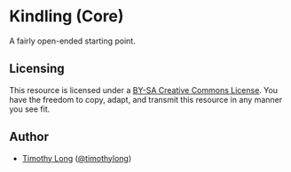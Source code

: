 # Kindling (Core)

A fairly open-ended starting point.

## Licensing

This resource is licensed under a [BY-SA Creative Commons License](http://creativecommons.org/licenses/by-sa/3.0/). You have the freedom to copy, adapt, and transmit this resource in any manner you see fit.

## Author

* [Timothy Long](http://timothylong.com) ([@timothylong](http://twitter.com/timothylong))

